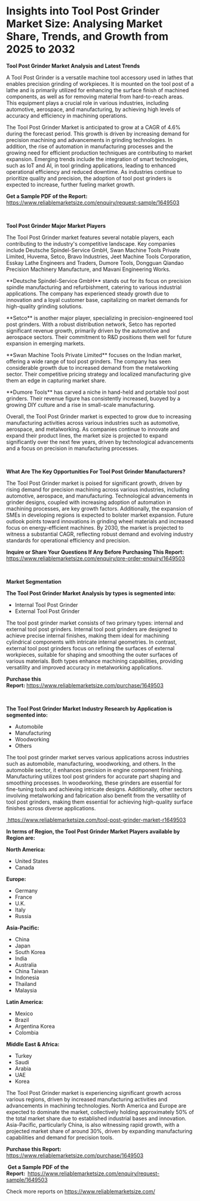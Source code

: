 <p><h1>Insights into Tool Post Grinder Market Size: Analysing Market Share, Trends, and Growth from 2025 to 2032</h1></p><p><strong>Tool Post Grinder Market Analysis and Latest Trends</strong></p>
<p><p>A Tool Post Grinder is a versatile machine tool accessory used in lathes that enables precision grinding of workpieces. It is mounted on the tool post of a lathe and is primarily utilized for enhancing the surface finish of machined components, as well as for removing material from hard-to-reach areas. This equipment plays a crucial role in various industries, including automotive, aerospace, and manufacturing, by achieving high levels of accuracy and efficiency in machining operations.</p><p>The Tool Post Grinder Market is anticipated to grow at a CAGR of 4.6% during the forecast period. This growth is driven by increasing demand for precision machining and advancements in grinding technologies. In addition, the rise of automation in manufacturing processes and the growing need for efficient production techniques are contributing to market expansion. Emerging trends include the integration of smart technologies, such as IoT and AI, in tool grinding applications, leading to enhanced operational efficiency and reduced downtime. As industries continue to prioritize quality and precision, the adoption of tool post grinders is expected to increase, further fueling market growth.</p></p>
<p><strong>Get a Sample PDF of the Report:&nbsp;</strong> <a href="https://www.reliablemarketsize.com/enquiry/request-sample/1649503?utm_campaign=2769&utm_medium=2&utm_source=Github&utm_content=ia&utm_term=09042025&utm_id=tool-post-grinder">https://www.reliablemarketsize.com/enquiry/request-sample/1649503</a></p>
<p>&nbsp;</p>
<p><strong>Tool Post Grinder Major Market Players</strong></p>
<p><p>The Tool Post Grinder market features several notable players, each contributing to the industry's competitive landscape. Key companies include Deutsche Spindel-Service GmbH, Swan Machine Tools Private Limited, Huvema, Setco, Bravo Industries, Jeet Machine Tools Corporation, Esskay Lathe Engineers and Traders, Dumore Tools, Dongguan Qiandao Precision Machinery Manufacture, and Mavani Engineering Works.</p><p>**Deutsche Spindel-Service GmbH** stands out for its focus on precision spindle manufacturing and refurbishment, catering to various industrial applications. The company has experienced steady growth due to innovation and a loyal customer base, capitalizing on market demands for high-quality grinding solutions.</p><p>**Setco** is another major player, specializing in precision-engineered tool post grinders. With a robust distribution network, Setco has reported significant revenue growth, primarily driven by the automotive and aerospace sectors. Their commitment to R&D positions them well for future expansion in emerging markets.</p><p>**Swan Machine Tools Private Limited** focuses on the Indian market, offering a wide range of tool post grinders. The company has seen considerable growth due to increased demand from the metalworking sector. Their competitive pricing strategy and localized manufacturing give them an edge in capturing market share.</p><p>**Dumore Tools** has carved a niche in hand-held and portable tool post grinders. Their revenue figure has consistently increased, buoyed by a growing DIY culture and a rise in small-scale manufacturing. </p><p>Overall, the Tool Post Grinder market is expected to grow due to increasing manufacturing activities across various industries such as automotive, aerospace, and metalworking. As companies continue to innovate and expand their product lines, the market size is projected to expand significantly over the next few years, driven by technological advancements and a focus on precision in manufacturing processes.</p></p>
<p>&nbsp;</p>
<p><strong>What Are The Key Opportunities For Tool Post Grinder Manufacturers?</strong></p>
<p><p>The Tool Post Grinder market is poised for significant growth, driven by rising demand for precision machining across various industries, including automotive, aerospace, and manufacturing. Technological advancements in grinder designs, coupled with increasing adoption of automation in machining processes, are key growth factors. Additionally, the expansion of SMEs in developing regions is expected to bolster market expansion. Future outlook points toward innovations in grinding wheel materials and increased focus on energy-efficient machines. By 2030, the market is projected to witness a substantial CAGR, reflecting robust demand and evolving industry standards for operational efficiency and precision.</p></p>
<p><strong>Inquire or Share Your Questions If Any Before Purchasing This Report:</strong> <a href="https://www.reliablemarketsize.com/enquiry/pre-order-enquiry/1649503?utm_campaign=2769&utm_medium=2&utm_source=Github&utm_content=ia&utm_term=09042025&utm_id=tool-post-grinder">https://www.reliablemarketsize.com/enquiry/pre-order-enquiry/1649503</a></p>
<p>&nbsp;</p>
<p><strong>Market Segmentation</strong></p>
<p><strong>The Tool Post Grinder Market Analysis by types is segmented into:</strong></p>
<p><ul><li>Internal Tool Post Grinder</li><li>External Tool Post Grinder</li></ul></p>
<p><p>The tool post grinder market consists of two primary types: internal and external tool post grinders. Internal tool post grinders are designed to achieve precise internal finishes, making them ideal for machining cylindrical components with intricate internal geometries. In contrast, external tool post grinders focus on refining the surfaces of external workpieces, suitable for shaping and smoothing the outer surfaces of various materials. Both types enhance machining capabilities, providing versatility and improved accuracy in metalworking applications.</p></p>
<p><strong>Purchase this Report:&nbsp;</strong><a href="https://www.reliablemarketsize.com/purchase/1649503?utm_campaign=2769&utm_medium=2&utm_source=Github&utm_content=ia&utm_term=09042025&utm_id=tool-post-grinder">https://www.reliablemarketsize.com/purchase/1649503</a></p>
<p>&nbsp;</p>
<p><strong>The Tool Post Grinder Market Industry Research by Application is segmented into:</strong></p>
<p><ul><li>Automobile</li><li>Manufacturing</li><li>Woodworking</li><li>Others</li></ul></p>
<p><p>The tool post grinder market serves various applications across industries such as automobile, manufacturing, woodworking, and others. In the automobile sector, it enhances precision in engine component finishing. Manufacturing utilizes tool post grinders for accurate part shaping and smoothing processes. In woodworking, these grinders are essential for fine-tuning tools and achieving intricate designs. Additionally, other sectors involving metalworking and fabrication also benefit from the versatility of tool post grinders, making them essential for achieving high-quality surface finishes across diverse applications.</p></p>
<p><a href="https://www.reliablemarketsize.com/tool-post-grinder-market-r1649503?utm_campaign=2769&utm_medium=2&utm_source=Github&utm_content=ia&utm_term=09042025&utm_id=tool-post-grinder">&nbsp;https://www.reliablemarketsize.com/tool-post-grinder-market-r1649503</a></p>
<p><strong>In terms of Region, the Tool Post Grinder Market Players available by Region are:</strong></p>
<p>
    <p> <strong> North America: </strong>
        <ul>
            <li>United States</li>
            <li>Canada</li>
        </ul>
        </p> 
    <p> <strong> Europe: </strong>
        <ul>
            <li>Germany</li>
            <li>France</li>
            <li>U.K.</li>
            <li>Italy</li>
            <li>Russia</li>
        </ul>
        </p> 
    <p> <strong> Asia-Pacific: </strong>
        <ul>
            <li>China</li>
            <li>Japan</li>
            <li>South Korea</li>
            <li>India</li>
            <li>Australia</li>
            <li>China Taiwan</li>
            <li>Indonesia</li>
            <li>Thailand</li>
            <li>Malaysia</li>
        </ul>
        </p> 
    <p> <strong> Latin America: </strong>
        <ul>
            <li>Mexico</li>
            <li>Brazil</li>
            <li>Argentina Korea</li>
            <li>Colombia</li>
        </ul>
        </p> 
    <p> <strong> Middle East & Africa: </strong>
        <ul>
            <li>Turkey</li>
            <li>Saudi</li>
            <li>Arabia</li>
            <li>UAE</li>
            <li>Korea</li>
        </ul>
    </p>
    </p>
<p><p>The Tool Post Grinder market is experiencing significant growth across various regions, driven by increased manufacturing activities and advancements in machining technologies. North America and Europe are expected to dominate the market, collectively holding approximately 50% of the total market share due to established industrial bases and innovation. Asia-Pacific, particularly China, is also witnessing rapid growth, with a projected market share of around 30%, driven by expanding manufacturing capabilities and demand for precision tools.</p></p>
<p><strong>Purchase this Report: </strong><a href="https://www.reliablemarketsize.com/purchase/1649503?utm_campaign=2769&utm_medium=2&utm_source=Github&utm_content=ia&utm_term=09042025&utm_id=tool-post-grinder">https://www.reliablemarketsize.com/purchase/1649503</a></p>
<p>&nbsp;<strong>Get a Sample PDF of the Report:&nbsp;&nbsp;</strong><a href="https://www.reliablemarketsize.com/enquiry/request-sample/1649503?utm_campaign=2769&utm_medium=2&utm_source=Github&utm_content=ia&utm_term=09042025&utm_id=tool-post-grinder">https://www.reliablemarketsize.com/enquiry/request-sample/1649503</a></p>
<p><strong></strong></p>
<p>Check more reports on <a href="https://www.reliablemarketsize.com/?utm_campaign=2769&utm_medium=2&utm_source=Github&utm_content=ia&utm_term=09042025&utm_id=tool-post-grinder">https://www.reliablemarketsize.com/</a></p>